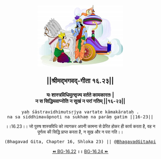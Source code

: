 <center><img src="../../asset/BG.png" alt="#API #bhagavadgitaapi #slok #nodejs #js #api #gitaapi #krishna #hinduism #vedic #ISKCON #shreemadbhagavadgita #technology"/>
<h2>||श्रीमद्‍भगवद्‍-गीता १६.२३||</h2>
<h3>यः शास्त्रविधिमुत्सृज्य वर्तते कामकारतः |<br/>न स सिद्धिमवाप्नोति न सुखं न परां गतिम् ||१६-२३||</h3>
<pre>yaḥ śāstravidhimutsṛjya vartate kāmakārataḥ .<br/>na sa siddhimavāpnoti na sukhaṃ na parāṃ gatim ||16-23||</pre>
<p>।।16.23।। जो पुरुष शास्त्रविधि को त्यागकर अपनी कामना से प्रेरित होकर ही कार्य करता है, वह न पूर्णत्व की सिद्धि प्राप्त करता है, न सुख और न परा गति।।</p>
<pre>(Bhagavad Gita, Chapter 16, Shloka 23) || <a href="https://twitter.com/bhagavadgitaapi">@BhagavadGitaApi</a></pre><a href="../../16/22">⏪  BG-16.22</a><b>        ।।        </b><a href="../../16/24">BG-16.24  ⏩</a></center>